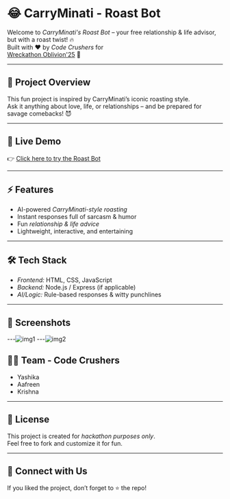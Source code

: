 # 😂 CarryMinati - Roast Bot  

Welcome to *CarryMinati's Roast Bot* – your free relationship & life advisor, but with a roast twist! 🔥  
Built with ❤ by *Code Crushers* for  
[Wreckathon Oblivion'25](https://unstop.com/hackathons/wreckathon-oblivion25-dcode-nsut-1533528) 🚀  

---

## 🎯 Project Overview  
This fun project is inspired by CarryMinati’s iconic roasting style.  
Ask it anything about love, life, or relationships – and be prepared for savage comebacks! 😈  

---

## 🚀 Live Demo  
👉 [Click here to try the Roast Bot](https://your-live-demo-link.com)  

---

## ⚡ Features  
- AI-powered *CarryMinati-style roasting*  
- Instant responses full of sarcasm & humor  
- Fun *relationship & life advice*  
- Lightweight, interactive, and entertaining  

---

## 🛠 Tech Stack  
- *Frontend:* HTML, CSS, JavaScript  
- *Backend:* Node.js / Express (if applicable)  
- *AI/Logic:* Rule-based responses & witty punchlines  

---

## 📸 Screenshots  
---![img1](https://github.com/user-attachments/assets/6d0ec1c0-ad55-41bd-a7d0-689d80e6e71e)
---![img2](https://github.com/user-attachments/assets/8917ed36-5ded-4555-9c59-a85de0fc82fe)

## 👩‍💻 Team - Code Crushers  
- Yashika  
- Aafreen
- Krishna

---

## 📜 License  
This project is created for *hackathon purposes only*.  
Feel free to fork and customize it for fun.  

---

## 🤝 Connect with Us  
If you liked the project, don’t forget to ⭐ the repo!
